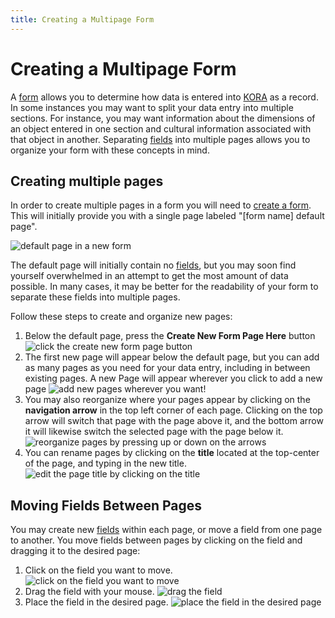 ```yaml
---
title: Creating a Multipage Form
---
```

# Creating a Multipage Form
A [form](content/creating_a_form.md) allows you to determine how data is entered into [KORA](content/understanding_core_concepts.md) as a record. In some instances you may want to split your data entry into multiple sections. For instance, you may want information about the dimensions of an object entered in one section and cultural information associated with that object in another. Separating [fields](content/creating_fields.md) into multiple pages allows you to organize your form with these concepts in mind.

## Creating multiple pages
In order to create multiple pages in a form you will need to [create a form](content/create_form.md). This will initially provide you with a single page labeled "[form name] default page".

![default page in a new form](files/creating_a_multipage_form_1_annotated.png)

The default page will initially contain no [fields](content/creating_fields.md), but you may soon find yourself overwhelmed in an attempt to get the most amount of data possible. In many cases, it may be better for the readability of your form to separate these fields into multiple pages.

Follow these steps to create and organize new pages:
1. Below the default page, press the **Create New Form Page Here** button
![click the create new form page button](files/creating_a_multipage_form_2_annotated.png)
2. The first new page will appear below the default page, but you can add as many pages as you need for your data entry, including in between existing pages. A new Page will appear wherever you click to add a new page
![add new pages wherever you want!](files/creating_a_multipage_form_3_annotated.png)
3. You may also reorganize where your pages appear by clicking on the **navigation arrow** in the top left corner of each page. Clicking on the top arrow will switch that page with the page above it, and the bottom arrow it will likewise switch the selected page with the page below it.
![reorganize pages by pressing up or down on the arrows](files/creating_a_multipage_form_4_annotated.png)
4. You can rename pages by clicking on the **title** located at the top-center of the page, and typing in the new title.
![edit the page title by clicking on the title](files/creating_a_multipage_form_5_annotated.png)

## Moving Fields Between Pages
You may create new [fields](content/creating_fields.md) within each page, or move a field from one page to another. You move fields between pages by clicking on the field and dragging it to the desired page:
1. Click on the field you want to move.
![click on the field you want to move](files/creating_a_multipage_form_6_annotated.png)
2. Drag the field with your mouse.
![drag the field](files/creating_a_multipage_form_7_annotated.png)
3. Place the field in the desired page.
![place the field in the desired page](files/creating_a_multipage_form_8_annotated.png)
